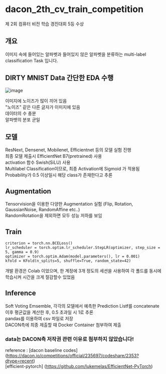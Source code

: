 # dacon_2th_cv_train_competition

제 2회 컴퓨터 비전 학습 경진대회 5등 수상  

## 개요   

이미지 속에 들어있는 알파벳과 들어있지 않은 알파벳을 분류하는 multi-label classification Task 입니다.


## DIRTY MNIST Data 간단한 EDA 수행  
![image](https://user-images.githubusercontent.com/48322490/122669878-353ab080-d1fa-11eb-8bc3-3f59eadd2b82.png)
  
이미지에 노이즈가 많이 끼어 있음  
"노이즈" 같은 다른 글자가 이미지에 있음  
데이터의 수 충분  
알파벳의 분포 균일  
  
## 모델  
  
ResNext, Densenet, Mobilenet, Efficientnet 등의 모델 실험 진행  
최종 모델 제출시 EfficientNet B7(pretrained) 사용  
activation 함수 Swish(SiLU) 사용  
Multilabel Classification이므로, 최종 Activation에 Sigmoid 가 적용됨   
Probability가 0.5 이상일시 해당 class가 존재한다고 추론   

## Augmentation  
  
Tensorvision을 이용한 다양한 Augmentation 실험 (Flip, Rotation, GaussianNoise, RandomAffine etc..)  
RandomRotation을 제외하면 모두 성능 저하를 보임  

## Train  
  
```
criterion = torch.nn.BCELoss()  
lr_scheduler = torch.optim.lr_scheduler.StepLR(optimizer, step_size = 5, gamma = 0.9)  
optimizer = torch.optim.Adam(model.parameters(), lr = 0.001) 
kfold = KFold(n_splits=5, shuffle=True, random_state=42) 
```
개발 환경은 Colab 이었으며, 한 계정에 3개 정도의 세션을 사용하여 각 폴드를 동시에 학습시켜 시간을 크게 절감할수 있었음  
  
## Inference  
  
Soft Voting Emsemble, 각각의 모델에서 예측한 Prediction Listf를 concatenate  
이후 평균값을 계산한 후, 0.5 초과일 시 1로 추론  
pandas를 이용하여 csv 파일로 저장  
DACON측에 최종 제출할 때 Docker Container 첨부하여 제출  

### data는 DACON측 저작권 관련 이유로 첨부하지 않았습니다!

reference :
[dacon baseline codes] (https://dacon.io/competitions/official/235697/codeshare/2353?dtype=recent)  
[efficient-pytorch] (https://github.com/lukemelas/EfficientNet-PyTorch)
   
